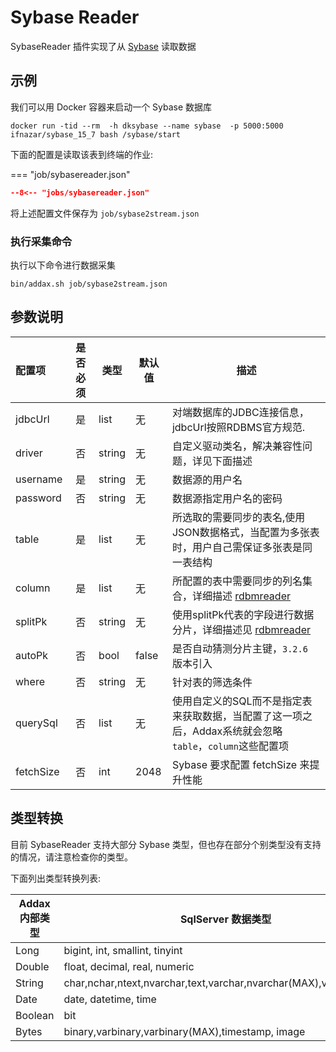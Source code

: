 # Sybase Reader

SybaseReader 插件实现了从 [Sybase][1] 读取数据

## 示例

我们可以用 Docker 容器来启动一个 Sybase 数据库

```shell
docker run -tid --rm  -h dksybase --name sybase  -p 5000:5000  ifnazar/sybase_15_7 bash /sybase/start
```

下面的配置是读取该表到终端的作业:

=== "job/sybasereader.json"

  ```json
  --8<-- "jobs/sybasereader.json"
  ```

将上述配置文件保存为   `job/sybase2stream.json`

### 执行采集命令

执行以下命令进行数据采集

```shell
bin/addax.sh job/sybase2stream.json
```

## 参数说明

| 配置项       | 是否必须 | 类型     | 默认值   | 描述                                                               |
|:----------|:----:|--------|-------|------------------------------------------------------------------|
| jdbcUrl   |  是   | list   | 无     | 对端数据库的JDBC连接信息，jdbcUrl按照RDBMS官方规范.                               |
| driver    |  否   | string | 无     | 自定义驱动类名，解决兼容性问题，详见下面描述                                           |
| username  |  是   | string | 无     | 数据源的用户名                                                          |
| password  |  否   | string | 无     | 数据源指定用户名的密码                                                      |
| table     |  是   | list   | 无     | 所选取的需要同步的表名,使用JSON数据格式，当配置为多张表时，用户自己需保证多张表是同一表结构                 |
| column    |  是   | list   | 无     | 所配置的表中需要同步的列名集合，详细描述 [rdbmreader](../rdbmsreader)                |
| splitPk   |  否   | string | 无     | 使用splitPk代表的字段进行数据分片，详细描述见 [rdbmreader](../rdbmsreader)          |
| autoPk    |  否   | bool   | false | 是否自动猜测分片主键，`3.2.6` 版本引入                                          |
| where     |  否   | string | 无     | 针对表的筛选条件                                                         |
| querySql  |  否   | list   | 无     | 使用自定义的SQL而不是指定表来获取数据，当配置了这一项之后，Addax系统就会忽略 `table`，`column`这些配置项 |
| fetchSize |  否   | int    | 2048  | Sybase 要求配置 fetchSize 来提升性能                                      |


## 类型转换

目前 SybaseReader 支持大部分 Sybase 类型，但也存在部分个别类型没有支持的情况，请注意检查你的类型。

下面列出类型转换列表:


| Addax 内部类型 | SqlServer 数据类型                                                    |
|------------|-------------------------------------------------------------------|
| Long       | bigint, int, smallint, tinyint                                    |
| Double     | float, decimal, real, numeric                                     |
| String     | char,nchar,ntext,nvarchar,text,varchar,nvarchar(MAX),varchar(MAX) |
| Date       | date, datetime, time                                              |
| Boolean    | bit                                                               |
| Bytes      | binary,varbinary,varbinary(MAX),timestamp, image                  |


[1]: https://www.sap.com/products/technology-platform/sql-anywhere.html